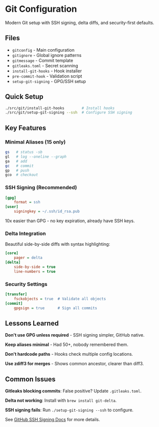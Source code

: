# Git Configuration

Modern Git setup with SSH signing, delta diffs, and security-first defaults.

## Files
- `gitconfig` - Main configuration
- `gitignore` - Global ignore patterns
- `gitmessage` - Commit template
- `gitleaks.toml` - Secret scanning
- `install-git-hooks` - Hook installer
- `pre-commit-hook` - Validation script
- `setup-git-signing` - GPG/SSH setup

## Quick Setup
```bash
./src/git/install-git-hooks        # Install hooks
./src/git/setup-git-signing --ssh  # Configure SSH signing
```

## Key Features

### Minimal Aliases (15 only)
```bash
gs   # status -sb
gl   # log --oneline --graph
ga   # add
gc   # commit
gp   # push
gco  # checkout
```

### SSH Signing (Recommended)
```ini
[gpg]
    format = ssh
[user]
    signingkey = ~/.ssh/id_rsa.pub
```
10x easier than GPG - no key expiration, already have SSH keys.

### Delta Integration
Beautiful side-by-side diffs with syntax highlighting:
```ini
[core]
    pager = delta
[delta]
    side-by-side = true
    line-numbers = true
```

### Security Settings
```ini
[transfer]
    fsckobjects = true  # Validate all objects
[commit]
    gpgsign = true      # Sign all commits
```

## Lessons Learned

**Don't use GPG unless required** - SSH signing simpler, GitHub native.

**Keep aliases minimal** - Had 50+, nobody remembered them.

**Don't hardcode paths** - Hooks check multiple config locations.

**Use zdiff3 for merges** - Shows common ancestor, clearer than diff3.

## Common Issues

**Gitleaks blocking commits**: False positive? Update `.gitleaks.toml`.

**Delta not working**: Install with `brew install git-delta`.

**SSH signing fails**: Run `./setup-git-signing --ssh` to configure.

See [GitHub SSH Signing Docs](https://docs.github.com/en/authentication/managing-commit-signature-verification/telling-git-about-your-signing-key) for more details.